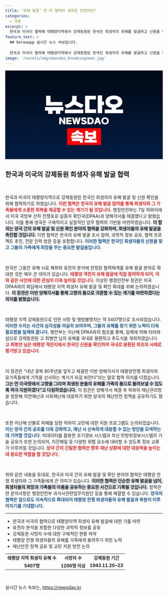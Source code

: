 ```yaml
---
title: ‘유해 발굴’ 한·미 협력의 새로운 진전이란?
categories:
  - 국방
excerpt: >
  한국과 미국이 협력해 태평양지역에서 강제동원된 한국인 희생자의 유해를 발굴하고 신원을 확인하는 새로운 전환점을 맞이했습니다. 이번 업무협약은 역사적 의의를 지니며, 유가족들에게 희망을 선사할 전망입니다.
feature_text: >
  ## koreaapp 실시간 뉴스 속보입니다.

  한국과 미국이 협력해 태평양지역에서 강제동원된 한국인 희생자의 유해를 발굴하고 신원을 확인하는 새로운 전환점을 맞이했습니다. 이번 업무협약은 역사적 의의를 지니며, 유가족들에게 희망을 선사할 전망입니다.
image: '/assets/img/newsdao_breakingnews.jpg'
---
```


<p><img src="/assets/img/newsdao_breakingnews.jpg" alt="koreaapp 속보" /></p>

<h2 data-ke-size="size26">한국과 미국의 강제동원 희생자 유해 발굴 협력</h2>

<p data-ke-size="size16">&nbsp;</p>

<p>한국과 미국이 태평양지역으로 강제동원된 한국인 희생자의 유해 발굴 및 신원 확인을 위해 협력하기로 하였습니다. <b><span style="color: #ee2323;">이번 협력은 한국의 유해 발굴 참여를 통해 희생자와 그 가족들에게 소중한 회복을 제공할 수 있는 계기가 될 것입니다.</span></b> 행정안전부는 7일 하와이에서 미국 국방부 산하 전쟁포로·실종자 확인국(DPAA)과 양해각서를 체결했다고 밝혔습니다. 이를 통해 양국은 구체적이고 실질적인 업무 협력의 기반을 마련하였습니다. <b><span style="background-color: #21538527;">이 합의는 양국 간의 유해 발굴 및 신원 확인 분야의 협력을 강화하며, 희생자들의 유해 발굴을 촉진할 것입니다.</span></b> 이번 협력은 한국의 유해 발굴 조사 참여, 과학적 정보 공유, 협력 프로젝트 추진, 전문 인력 방문 등을 포함합니다. <b><span style="color: #1a5490;">이러한 협력은 한국인 희생자들의 신원을 찾고 그들의 가족에게 희망을 주는 중요한 발걸음입니다.</span></b></p>

<p data-ke-size="size16">&nbsp;</p>

<p>한국은 그동안 유해 시료 채취와 유전자 분석에 한정된 협력체계를 유해 발굴 분야로 확대한 것은 매우 큰 의미가 있습니다. <b><span style="color: #ee2323;">태평양 격전지 유해 발굴에 직접 참여하게 되어, 이와 같은 사안에 대한 관심이 더욱 높아질 것입니다.</span></b> 이상민 행정안전부 장관은 미국 DPAA와의 회담에서 태평양 지역 희생자 유해 발굴 및 확인 확대를 위해 논의하였습니다. <b><span style="background-color: #21538527;">이 장관은 이번 양해각서를 통해 고향의 품으로 귀환할 수 있는 계기를 마련하겠다는 의지를 밝혔습니다.</span></b></p>

<p data-ke-size="size16">&nbsp;</p>

<p>태평양 지역 강제동원으로 인한 사망 및 행방불명자는 약 5407명으로 조사되었습니다. <b><span style="color: #1a5490;">이러한 수치는 사건의 심각성을 여실히 보여주며, 그들의 유해를 찾기 위한 노력이 더욱 필요함을 일깨워 줍니다.</span></b> 행안부는 지난해 DPAA와의 협조를 통해, 일제에 의해 타라와섬으로 강제동원된 고 최병연 님의 유해를 국내로 봉환하고 추도식을 개최하였습니다. <b><span style="color: #ee2323;">고 최병연 님은 태평양 격전지에서 한국인 신원을 확인하여 국내로 봉환된 최초의 사례로 평가받고 있습니다.</span></b></p>

<p data-ke-size="size16">&nbsp;</p>

<p>이 장관은 “내년 광복 80주년을 앞두고 체결한 이번 양해각서가 태평양전쟁 희생자와 유가족들에게 기적을 선사하는 계기가 되길 바란다”라는 말로 협력 의지를 다졌습니다. <b><span style="background-color: #21538527;">그는 먼 이국땅에서 고향을 그리며 희생된 분들의 유해를 가족의 품으로 돌려보낼 수 있도록 적극 지원하겠다”고 다짐하였습니다.</span></b> 이 장관은 양해각서 체결 후 하와이 재난관리청을 방문해 자연재난과 사회재난에 대응하기 위한 양국의 재난안전 정책을 공유하기도 했습니다.</p>

<p data-ke-size="size16">&nbsp;</p>

<p>또한 지난해 산불로 피해를 당한 하와이 교민에 대한 지원 프로그램도 논의되었습니다. <b><span style="color: #1a5490;">이는 양국 간의 공조를 더욱 강화하고, 재난 시 신속하게 대응할 수 있는 방안을 모색하는 데 기여할 것입니다.</span></b> 빅데이터를 활용한 조기경보 시스템과 최신 민방위정보시스템의 기술 공유가 또한 논의되어, 지진해일 등 다양한 위험 요소에 대비할 수 있도록 정보 교류가 이루어질 것입니다. <b><span style="color: #ee2323;">양국 간의 긴밀한 협력은 향후 재난 상황에 대한 대응력을 높이는 데 중요한 역할을 할 것입니다.</span></b></p>

<p data-ke-size="size16">&nbsp;</p>

<p>위와 같은 내용을 토대로, 한국과 미국 간의 유해 발굴 및 확인 분야의 협력은 태평양 전쟁 희생자와 그 가족들에게 큰 의미가 있습니다. <b><span style="background-color: #21538527;">이러한 협력은 단순한 유해 발굴을 넘어, 희생자들의 희망과 가족들의 아픔을 공유하는 중요한 사건으로 기록될 것입니다.</span></b> 정책관련 문의사항은 행정안전부 과거사관련업무지원단 등을 통해 해결할 수 있습니다. <b><span style="color: #1a5490;">양국의 협력은 앞으로도 지속적으로 확대되어 태평양 전쟁 희생자들의 유해 발굴과 복원이 이루어지기를 기대합니다.</span></b></p>

<hr>

<ul>
<li>한국과 미국의 협력으로 태평양지역 희생자 유해 발굴에 대한 기틀 마련</li>
<li>유전자 분석을 포함한 다양한 과학적 정보를 공유</li>
<li>강제동원 사망자 수에 대한 구체적인 현황 파악</li>
<li>태평양 전쟁 희생자들의 유해를 가족에게 돌려주기 위한 노력</li>
<li>재난안전 정책 공유 및 교민 지원 방안 논의</li>
</ul>

<table>
  <tr>
    <td style="text-align: center; height: 17px;"><b>태평양 지역 희생자 유해 수</b></td>
    <td style="text-align: center; height: 17px;"><b>사망자 수</b></td>
    <td style="text-align: center; height: 17px;"><b>강제동원 기간</b></td>
  </tr>
  <tr>
    <td style="text-align: center; height: 17px;"><b>5407명</b></td>
    <td style="text-align: center; height: 17px;"><b>1200명 이상</b></td>
    <td style="text-align: center; height: 17px;"><b>1943.11.20~23</b></td>
  </tr>
</table>

<p data-ke-size="size16">&nbsp;</p>
실시간 뉴스 속보는, <a href="https://newsdao.kr" rel="dofollow">https://newsdao.kr</a>


